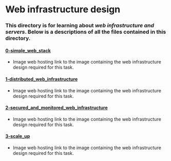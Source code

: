 # Web infrastructure design
### This directory is for learning about _web infrastructure and servers_. Below is a descriptions of all the files contained in this directory.

#### [0-simple_web_stack](./0-simple_web_stack)
* Image web hosting link to the image containing the web infrastructure design required for this task.

#### [1-distributed_web_infrastructure](./1-distributed_web_infrastructure)
* Image web hosting link to the image containing the web infrastructure design required for this task.

#### [2-secured_and_monitored_web_infrastructure](./2-secured_and_monitored_web_infrastructure)
* Image web hosting link to the image containing the web infrastructure design required for this task.

#### [3-scale_up](./3-scale_up)
* Image web hosting link to the image containing the web infrastructure design required for this task.
